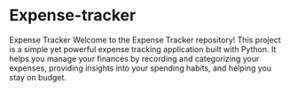 # Expense-tracker
Expense Tracker Welcome to the Expense Tracker repository! This project is a simple yet powerful expense tracking application built with Python. It helps you manage your finances by recording and categorizing your expenses, providing insights into your spending habits, and helping you stay on budget.
